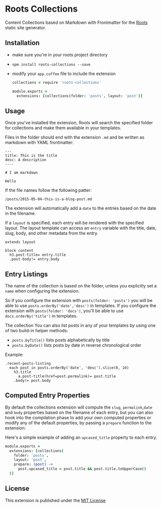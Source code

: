 # Roots Collections

Content Collections based on  Markdown with Frontmatter for the [Roots](http://roots.cx/) static site generator.

## Installation

*  make sure you're in your roots project directory
*  `npm install roots-collections --save`
*  modify your `app.coffee` file to include the extension

   ```coffee
   collections = require 'roots-collections'

   module.exports =
     extensions: [collections(folder: 'posts', layout: 'post')]
   ```

## Usage

Once you've installed the extension, Roots will search the specified folder for collections and make them available in your templates.

Files in the folder should end with the extension `.md` and be written as markdown with YAML frontmatter:

```
---
title: This is the title
desc: A description
----

# I am markdown

Hello
```

If the file names follow the following patter:

```
/posts/2015-05-04-this-is-a-blog-post.md
```

The extension will automatically add a `date` to the entries based on the date in the filename.

If a `layout` is specified, each entry will be rendered with the specified layout. The layout template can access an `entry` variable with the title, date, slug, body, and other metadata from the entry.

```jade
extends layout

block content  
  h3.post-title= entry.title
  .post-body!= entry.body
```

## Entry Listings

The name of the collection is based on the folder, unless you explicitly set a `name` when configuring the extension.

So if you configure the extension with `posts(folder: 'posts')` you will be able to use `posts.orderBy('date','desc')` in templates. If you configure the extension with `posts(folder: 'docs')`, you'll be able to use `docs.orderBy('title')` in templates.

The collection
You can also list posts in any of your templates by using one of two build-in helper methods:

* `posts.byTitle()` lists posts alphabetically by title
* `posts.byDate()` lists posts by date in reverse chronological order

Example:

```jade
.recent-posts-listing
  each post in posts.orderBy('date', 'desc').slice(0, 10)
    h3.title
      a.post-title(href=post.permalink)= post.title
    .body!= post.body
```

## Computed Entry Properties

By default the collections extension will compute the `slug`, `permalink`,`date` and `body` properties based on the filename of each entry, but you can also hook into the compilation phase to add your own computed properties or modify any of the default properties, by passing a `prepare` function to the extension:

Here's a simple example of adding an `upcased_title` property to each entry.

```coffee
module.exports =
  extensions: [collections(
    folder: 'posts',
    layout: 'post',
    prepare: (post) ->
      post.upcased_title = post.title && post.title.toUpperCase()
  )]
```

## License

This extension is published under the [MIT License](https://github.com/netlify/roots-collections/blob/master/LICENSE.md)
